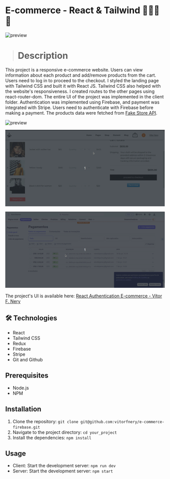 # E-commerce - React & Tailwind 🛒👜🛒👜

![preview](./.github/preview_intro.gif)

> # Description 

This project is a responsive e-commerce website. Users can view information about each product and add/remove products from the cart. Users need to log in to proceed to the checkout.
I styled the landing page with Tailwind CSS and built it with React JS. Tailwind CSS also helped with the website's responsiveness. I created routes to the other pages using react-router-dom. The entire UI of the project was implemented in the client folder.
Authentication was implemented using Firebase, and payment was integrated with Stripe. Users need to authenticate with Firebase before making a payment.
The products data were fetched from [Fake Store API](https://fakestoreapiserver.reactbd.com/products).   


![preview](./.github/preview_cart.gif)

![preview](./.github/preview_payment.gif)

![preview](./.github/preview_stripe.gif)

The project's UI is available here: [React Authentication E-commerce - Vítor F. Nery](https://authentication-ecommerce-vitorfnery.netlify.app/)

## 🛠️ Technologies 

- React 
- Tailwind CSS
- Redux
- Firebase
- Stripe
- Git and Github

## Prerequisites

- Node.js
- NPM

## Installation

1. Clone the repository: `git clone git@github.com:vitorfnery/e-commerce-firebase.git`
2. Navigate to the project directory: `cd your_project`
3. Install the dependencies: `npm install`

## Usage

- Client: Start the development server: `npm run dev` 
- Server: Start the development server: `npm start` 